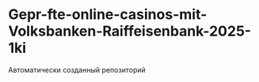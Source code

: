 # Gepr-fte-online-casinos-mit-Volksbanken-Raiffeisenbank-2025-1ki
Автоматически созданный репозиторий
